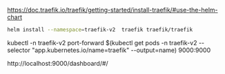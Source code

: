 https://doc.traefik.io/traefik/getting-started/install-traefik/#use-the-helm-chart

```bash
helm install --namespace=traefik-v2  traefik traefik/traefik
```

kubectl -n traefik-v2 port-forward $(kubectl get pods -n traefik-v2 --selector "app.kubernetes.io/name=traefik" --output=name) 9000:9000

http://localhost:9000/dashboard/#/
